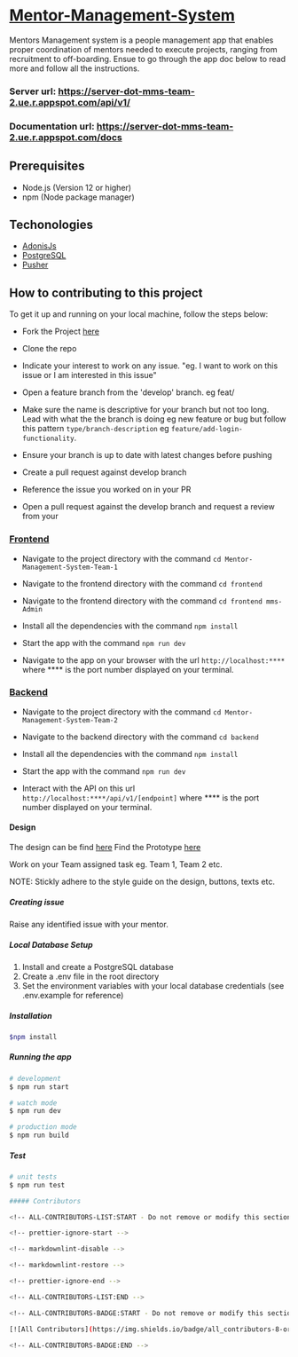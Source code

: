 # [Mentor-Management-System](https://mms-team-2.ue.r.appspot.com/)

Mentors Management system is a people management app that enables proper coordination of mentors needed to execute projects, ranging from recruitment to off-boarding. Ensue to go through the app doc below to read more and follow all the instructions.

### Server url: https://server-dot-mms-team-2.ue.r.appspot.com/api/v1/
### Documentation url: https://server-dot-mms-team-2.ue.r.appspot.com/docs

## Prerequisites

- Node.js (Version 12 or higher)
- npm (Node package manager)

## Techonologies

- [AdonisJs](https://adonisjs.com/) 
- [PostgreSQL](https://www.postgresql.org/)
- [Pusher](https://pusher.com/)

## How to contributing to this project

To get it up and running on your local machine, follow the steps below:

- Fork the Project [here](https://github.com/ALCOpenSource/Mentor-Management-System-Team-2)
  
- Clone the repo 

- Indicate your interest to work on any issue. "eg. I want to work on this issue or I am interested in this issue"

- Open a feature branch from the 'develop' branch. eg feat/

- Make sure the name is descriptive for your branch but not too long. Lead with what the the branch is doing eg new feature or bug but follow this pattern `type/branch-description` eg `feature/add-login-functionality`.

- Ensure your branch is up to date with latest changes before pushing

- Create a pull request against develop branch

- Reference the issue you worked on in your PR

- Open a pull request against the develop branch and request a review from your

### [Frontend](https://mms-team-2.ue.r.appspot.com/)

- Navigate to the project directory with the command `cd Mentor-Management-System-Team-1`

- Navigate to the frontend directory with the command `cd frontend`

- Navigate to the frontend directory with the command `cd frontend mms-Admin`

- Install all the dependencies with the command `npm install`

- Start the app with the command `npm run dev`

- Navigate to the app on your browser with the url `http://localhost:****` where \*\*\*\* is the port number displayed on your terminal.

### [Backend](https://server-dot-mms-team-2.ue.r.appspot.com/api/v1/)

- Navigate to the project directory with the command `cd Mentor-Management-System-Team-2`

- Navigate to the backend directory with the command `cd backend`

- Install all the dependencies with the command `npm install`

- Start the app with the command `npm run dev`

- Interact with the API on this url `http://localhost:****/api/v1/[endpoint]` where \*\*\*\* is the port number displayed on your terminal.

#### Design

The design can be find [here](https://www.figma.com/file/JNZKj3lachPypSOMBOhC1e/MMS-ALC-0pen-Source-Project?t=oxc4As0deSW7RNa8-0)
Find the Prototype [here](https://www.figma.com/proto/JNZKj3lachPypSOMBOhC1e/MMS-ALC-0pen-Source-Project?page-id=6782%3A4428&node-id=6784%3A6712&viewport=565%2C382%2C0.02&scaling=min-zoom&starting-point-node-id=6784%3A6712)

Work on your Team assigned task eg. Team 1, Team 2 etc.

NOTE: Stickly adhere to the style guide on the design, buttons, texts etc.

##### Creating issue

Raise any identified issue with your mentor.

##### Local Database Setup

1.  Install and create a PostgreSQL database
2.  Create a .env file in the root directory
3.  Set the environment variables with your local database credentials (see .env.example for reference)

##### Installation

```bash
$npm install
```

##### Running the app

```bash
# development
$ npm run start

# watch mode
$ npm run dev

# production mode
$ npm run build
```

##### Test

```bash
# unit tests
$ npm run test

##### Contributors

<!-- ALL-CONTRIBUTORS-LIST:START - Do not remove or modify this section -->

<!-- prettier-ignore-start -->

<!-- markdownlint-disable -->

<!-- markdownlint-restore -->

<!-- prettier-ignore-end -->

<!-- ALL-CONTRIBUTORS-LIST:END -->

<!-- ALL-CONTRIBUTORS-BADGE:START - Do not remove or modify this section -->

[![All Contributors](https://img.shields.io/badge/all_contributors-8-orange.svg?style=flat-square)](#contributors)

<!-- ALL-CONTRIBUTORS-BADGE:END -->
